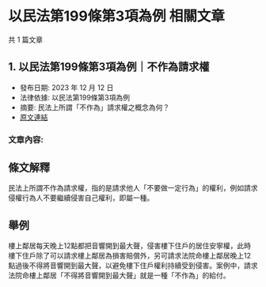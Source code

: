 # 以民法第199條第3項為例 相關文章

共 1 篇文章

## 1. 以民法第199條第3項為例｜不作為請求權

- 發布日期: 2023 年 12 月 12 日
- 法律依據: 以民法第199條第3項為例
- 摘要: 民法上所謂「不作為」請求權之概念為何？
- [原文連結](https://www.jasper-realestate.com/%e4%bb%a5%e6%b0%91%e6%b3%95%e7%ac%ac199%e6%a2%9d%e7%ac%ac3%e9%a0%85%e7%82%ba%e4%be%8b_%e4%b8%8d%e4%bd%9c%e7%82%ba_%e8%ab%8b%e6%b1%82%e6%ac%8a/)

### 文章內容:

## 條文解釋

民法上所謂不作為請求權，指的是請求他人「不要做一定行為」的權利，例如請求侵權行為人不要繼續侵害自己權利，即屬一種。

## 舉例

樓上鄰居每天晚上12點都把音響開到最大聲，侵害樓下住戶的居住安寧權，此時樓下住戶除了可以請求樓上鄰居為損害賠償外，另可請求法院命樓上鄰居晚上12點過後不得將音響開到最大聲，以避免樓下住戶權利持續受到侵害。案例中，請求法院命樓上鄰居「不得將音響開到最大聲」就是一種「不作為」的給付。